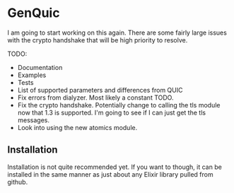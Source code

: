 # GenQuic

I am going to start working on this again. There are some fairly large issues with the
crypto handshake that will be high priority to resolve.

TODO:

- Documentation
- Examples
- Tests
- List of supported parameters and differences from QUIC
- Fix errors from dialyzer. Most likely a constant TODO.
- Fix the crypto handshake. Potentially change to calling the tls module now that 1.3 is
  supported. I'm going to see if I can just get the tls messages.
- Look into using the new atomics module.

## Installation

Installation is not quite recommended yet. If you want to though, it can be installed in
the same manner as just about any Elixir library pulled from github.